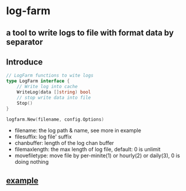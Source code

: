 # log-farm
a tool to write logs to file with format data by separator
---

## Introduce

```go
// LogFarm functions to wite logs
type LogFarm interface {
	// Write log into cache
	WriteLog(data []string) bool
	// stop write data into file
	Stop()
}

logfarm.New(filename, config.Options)
```

* filename: the log path & name, see more in example
* filesuffix: log file' suffix
* chanbuffer: length of the log chan buffer
* filemaxlength: the max length of log file, default: 0 is unlimit
* movefiletype: move file by per-minite(1) or hourly(2) or daily(3), 0 is doing nothing

## [example](example/main.go)
